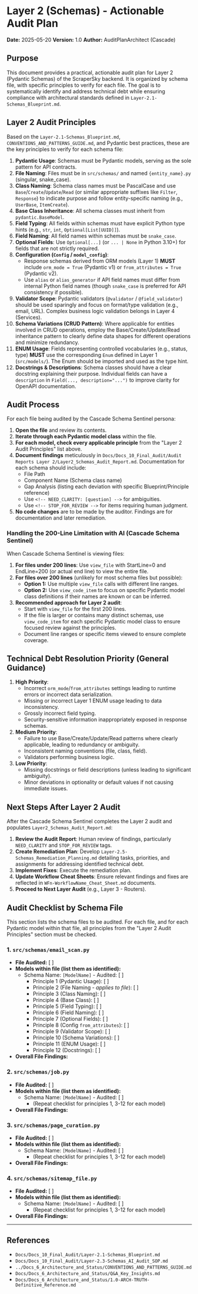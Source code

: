 # Layer 2 (Schemas) - Actionable Audit Plan

**Date:** 2025-05-20
**Version:** 1.0
**Author:** AuditPlanArchitect (Cascade)

## Purpose

This document provides a practical, actionable audit plan for Layer 2 (Pydantic Schemas) of the ScraperSky backend. It is organized by schema file, with specific principles to verify for each file. The goal is to systematically identify and address technical debt while ensuring compliance with architectural standards defined in `Layer-2.1-Schemas_Blueprint.md`.

## Layer 2 Audit Principles

Based on the `Layer-2.1-Schemas_Blueprint.md`, `CONVENTIONS_AND_PATTERNS_GUIDE.md`, and Pydantic best practices, these are the key principles to verify for each schema file:

1.  **Pydantic Usage**: Schemas must be Pydantic models, serving as the sole pattern for API contracts.
2.  **File Naming**: Files must be in `src/schemas/` and named `{entity_name}.py` (singular, snake_case).
3.  **Class Naming**: Schema class names must be PascalCase and use `Base`/`Create`/`Update`/`Read` (or similar appropriate suffixes like `Filter`, `Response`) to indicate purpose and follow entity-specific naming (e.g., `UserBase`, `ItemCreate`).
4.  **Base Class Inheritance**: All schema classes must inherit from `pydantic.BaseModel`.
5.  **Field Typing**: All fields within schemas must have explicit Python type hints (e.g., `str`, `int`, `Optional[List[UUID]]`).
6.  **Field Naming**: All field names within schemas must be `snake_case`.
7.  **Optional Fields**: Use `Optional[...]` (or `... | None` in Python 3.10+) for fields that are not strictly required.
8.  **Configuration (`Config` / `model_config`)**: 
    *   Response schemas derived from ORM models (Layer 1) **MUST** include `orm_mode = True` (Pydantic v1) or `from_attributes = True` (Pydantic v2).
    *   Use `alias` or `alias_generator` if API field names must differ from internal Python field names (though `snake_case` is preferred for API consistency if possible).
9.  **Validator Scope**: Pydantic validators (`@validator` / `@field_validator`) should be used sparingly and focus on format/type validation (e.g., email, URL). Complex business logic validation belongs in Layer 4 (Services).
10. **Schema Variations (CRUD Pattern)**: Where applicable for entities involved in CRUD operations, employ the Base/Create/Update/Read inheritance pattern to clearly define data shapes for different operations and minimize redundancy.
11. **ENUM Usage**: Fields representing controlled vocabularies (e.g., status, type) **MUST** use the corresponding `Enum` defined in Layer 1 (`src/models/`). The Enum should be imported and used as the type hint.
12. **Docstrings & Descriptions**: Schema classes should have a clear docstring explaining their purpose. Individual fields can have a `description` in `Field(..., description="...")` to improve clarity for OpenAPI documentation.

## Audit Process

For each file being audited by the Cascade Schema Sentinel persona:

1.  **Open the file** and review its contents.
2.  **Iterate through each Pydantic model class** within the file.
3.  **For each model, check every applicable principle** from the "Layer 2 Audit Principles" list above.
4.  **Document findings** meticulously in `Docs/Docs_10_Final_Audit/Audit Reports Layer 2/Layer2_Schemas_Audit_Report.md`. Documentation for each schema should include:
    *   File Path
    *   Component Name (Schema class name)
    *   Gap Analysis (listing each deviation with specific Blueprint/Principle reference)
    *   Use `<!-- NEED_CLARITY: [question] -->` for ambiguities.
    *   Use `<!-- STOP_FOR_REVIEW -->` for items requiring human judgment.
5.  **No code changes** are to be made by the auditor. Findings are for documentation and later remediation.

### Handling the 200-Line Limitation with AI (Cascade Schema Sentinel)

When Cascade Schema Sentinel is viewing files:

1.  **For files under 200 lines**: Use `view_file` with StartLine=0 and EndLine=200 (or actual end line) to view the entire file.
2.  **For files over 200 lines** (unlikely for most schema files but possible):
    *   **Option 1:** Use multiple `view_file` calls with different line ranges.
    *   **Option 2:** Use `view_code_item` to focus on specific Pydantic model class definitions if their names are known or can be inferred.
3.  **Recommended approach for Layer 2 audit**:
    *   Start with `view_file` for the first 200 lines.
    *   If the file is larger or contains many distinct schemas, use `view_code_item` for each specific Pydantic model class to ensure focused review against the principles.
    *   Document line ranges or specific items viewed to ensure complete coverage.

## Technical Debt Resolution Priority (General Guidance)

1.  **High Priority**: 
    *   Incorrect `orm_mode`/`from_attributes` settings leading to runtime errors or incorrect data serialization.
    *   Missing or incorrect Layer 1 ENUM usage leading to data inconsistency.
    *   Grossly incorrect field typing.
    *   Security-sensitive information inappropriately exposed in response schemas.
2.  **Medium Priority**: 
    *   Failure to use Base/Create/Update/Read patterns where clearly applicable, leading to redundancy or ambiguity.
    *   Inconsistent naming conventions (file, class, field).
    *   Validators performing business logic.
3.  **Low Priority**: 
    *   Missing docstrings or field descriptions (unless leading to significant ambiguity).
    *   Minor deviations in optionality or default values if not causing immediate issues.

## Next Steps After Layer 2 Audit

After the Cascade Schema Sentinel completes the Layer 2 audit and populates `Layer2_Schemas_Audit_Report.md`:

1.  **Review the Audit Report**: Human review of findings, particularly `NEED_CLARITY` and `STOP_FOR_REVIEW` tags.
2.  **Create Remediation Plan**: Develop `Layer-2.5-Schemas_Remediation_Planning.md` detailing tasks, priorities, and assignments for addressing identified technical debt.
3.  **Implement Fixes**: Execute the remediation plan.
4.  **Update Workflow Cheat Sheets**: Ensure relevant findings and fixes are reflected in `WFn-WorkflowName_Cheat_Sheet.md` documents.
5.  **Proceed to Next Layer Audit** (e.g., Layer 3 - Routers).

## Audit Checklist by Schema File

This section lists the schema files to be audited. For each file, and for each Pydantic model within that file, all principles from the "Layer 2 Audit Principles" section must be checked.

### 1. `src/schemas/email_scan.py`

*   **File Audited:** [ ]
*   **Models within file (list them as identified):**
    *   Schema Name: `[ModelName]` - Audited: [ ]
        *   Principle 1 (Pydantic Usage): [ ]
        *   Principle 2 (File Naming - *applies to file*): [ ]
        *   Principle 3 (Class Naming): [ ]
        *   Principle 4 (Base Class): [ ]
        *   Principle 5 (Field Typing): [ ]
        *   Principle 6 (Field Naming): [ ]
        *   Principle 7 (Optional Fields): [ ]
        *   Principle 8 (Config `from_attributes`): [ ]
        *   Principle 9 (Validator Scope): [ ]
        *   Principle 10 (Schema Variations): [ ]
        *   Principle 11 (ENUM Usage): [ ]
        *   Principle 12 (Docstrings): [ ]
*   **Overall File Findings:**

### 2. `src/schemas/job.py`

*   **File Audited:** [ ]
*   **Models within file (list them as identified):**
    *   Schema Name: `[ModelName]` - Audited: [ ]
        *   (Repeat checklist for principles 1, 3-12 for each model)
*   **Overall File Findings:**

### 3. `src/schemas/page_curation.py`

*   **File Audited:** [ ]
*   **Models within file (list them as identified):**
    *   Schema Name: `[ModelName]` - Audited: [ ]
        *   (Repeat checklist for principles 1, 3-12 for each model)
*   **Overall File Findings:**

### 4. `src/schemas/sitemap_file.py`

*   **File Audited:** [ ]
*   **Models within file (list them as identified):**
    *   Schema Name: `[ModelName]` - Audited: [ ]
        *   (Repeat checklist for principles 1, 3-12 for each model)
*   **Overall File Findings:**

---

## References

-   `Docs/Docs_10_Final_Audit/Layer-2.1-Schemas_Blueprint.md`
-   `Docs/Docs_10_Final_Audit/Layer-2.3-Schemas_AI_Audit_SOP.md`
-   `../Docs_6_Architecture_and_Status/CONVENTIONS_AND_PATTERNS_GUIDE.md`
-   `Docs/Docs_6_Architecture_and_Status/Q&A_Key_Insights.md`
-   `Docs/Docs_6_Architecture_and_Status/1.0-ARCH-TRUTH-Definitive_Reference.md`

